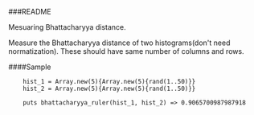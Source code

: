 

###README

Mesuaring Bhattacharyya distance.

Measure the Bhattacharyya distance of two histograms(don't need normatization).
These should have same number of columns and rows.

####Sample

		hist_1 = Array.new(5){Array.new(5){rand(1..50)}}
		hist_2 = Array.new(5){Array.new(5){rand(1..50)}}

		puts bhattacharyya_ruler(hist_1, hist_2) => 0.9065700987987918

	
